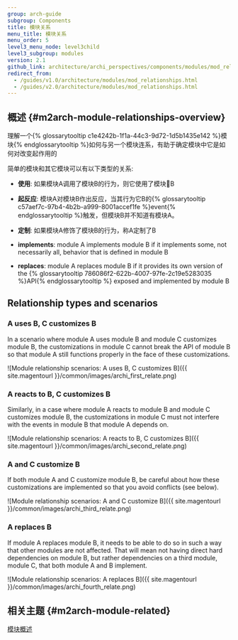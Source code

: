 ```yaml
---
group: arch-guide
subgroup: Components
title: 模块关系
menu_title: 模块关系
menu_order: 5
level3_menu_node: level3child
level3_subgroup: modules
version: 2.1
github_link: architecture/archi_perspectives/components/modules/mod_relationships.md
redirect_from:
  - /guides/v1.0/architecture/modules/mod_relationships.html
  - /guides/v2.0/architecture/modules/mod_relationships.html
---
```


## 概述 {#m2arch-module-relationships-overview}

理解一个{% glossarytooltip c1e4242b-1f1a-44c3-9d72-1d5b1435e142 %}模块{% endglossarytooltip %}如何与另一个模块连系，有助于确定模块中它是如何对改变起作用的

简单的模块和其它模块可以有以下类型的关系:

* **使用**: 如果模块A调用了模块B的行为，则它使用了模块B

* **起反应**: 模块A对模块B作出反应，当其行为它B的{% glossarytooltip c57aef7c-97b4-4b2b-a999-8001accef1fe %}event{% endglossarytooltip %}触发，但模块B并不知道有模块A。

* **定制**: 如果模块A修饰了模块B的行为，称A定制了B

* **implements**: module A implements module B if it implements some, not necessarily all, behavior that is defined in module B

* **replaces**: module A replaces module B if it provides its own version of the {% glossarytooltip 786086f2-622b-4007-97fe-2c19e5283035 %}API{% endglossarytooltip %} exposed and implemented by module B

## Relationship types and scenarios

### A uses B, C customizes B

In a scenario where module A uses module B and module C customizes module B, the customizations in module C cannot break the API of module B so that module A still functions properly in the face of these customizations.

![Module relationship scenarios: A uses B, C customizes B]({{ site.magentourl }}/common/images/archi_first_relate.png)

### A reacts to B, C customizes B

Similarly, in a case where module A reacts to module B and module C customizes module B, the customizations in module C must not interfere with the events in module B that module A depends on.

![Module relationship scenarios: A reacts to B, C customizes B]({{ site.magentourl }}/common/images/archi_second_relate.png)

### A and C customize B

<p>If both module A and C customize module B, be careful about how these customizations are implemented so that you avoid conflicts (see below).</p>

![Module relationship scenarios: A and C customize B]({{ site.magentourl }}/common/images/archi_third_relate.png)

### A replaces B

If module A replaces module B, it needs to be able to do so in such a way that other modules are not affected. That will mean not having direct hard dependencies on module B, but rather dependencies on a third module, module C, that both module A and B implement.

![Module relationship scenarios: A replaces B]({{ site.magentourl }}/common/images/archi_fourth_relate.png)

## 相关主题 {#m2arch-module-related}

<a href="{{ page.baseurl }}/architecture/archi_perspectives/components/modules/mod_intro.html">模块概述</a>
